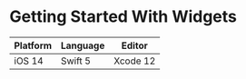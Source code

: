 # Getting Started With Widgets

| Platform | Language | Editor |
| --- | --- | --- |
| iOS 14 | Swift 5 | Xcode 12 |